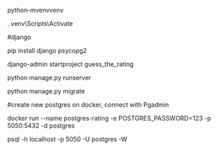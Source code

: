 python-mvenvvenv

.\.venv\Scripts\Activate


#django

pip install django psycopg2

django-admin startproject guess_the_rating

python manage.py runserver

python manage.py migrate


#create new postgres on docker, connect with Pgadmin

docker run --name postgres-rating -e POSTGRES_PASSWORD=123 -p 5050:5432 -d postgres

psql -h localhost -p 5050 -U postgres -W
